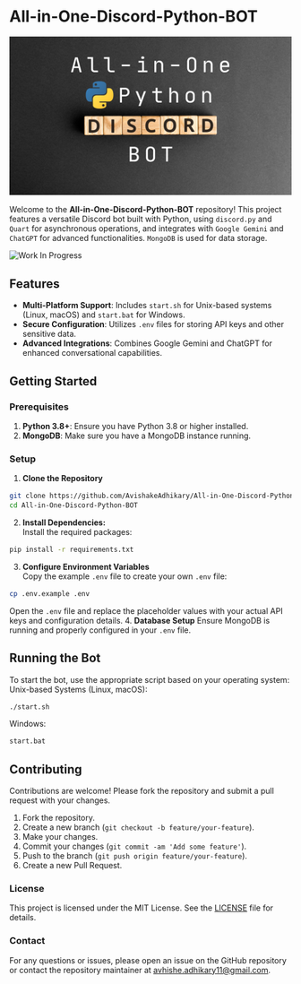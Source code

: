 # All-in-One-Discord-Python-BOT

![AIOPythonDiscordBOT](static/AIOPythonDiscordBOT.png)

Welcome to the **All-in-One-Discord-Python-BOT** repository! This project features a versatile Discord bot built with Python, using `discord.py` and `Quart` for asynchronous operations, and integrates with `Google Gemini` and `ChatGPT` for advanced functionalities. `MongoDB` is used for data storage.

![Work In Progress](https://media2.giphy.com/media/v1.Y2lkPTc5MGI3NjExbGR5ZTZ0YjlkOHg0NmxoeGRiZGV4Znd4dzFkcnJrYndoNWpranJvZiZlcD12MV9pbnRlcm5hbF9naWZfYnlfaWQmY3Q9Zw/17onPWvvq8oCeZzUK9/giphy.webp)

## Features

- **Multi-Platform Support**: Includes `start.sh` for Unix-based systems (Linux, macOS) and `start.bat` for Windows.
- **Secure Configuration**: Utilizes `.env` files for storing API keys and other sensitive data.
- **Advanced Integrations**: Combines Google Gemini and ChatGPT for enhanced conversational capabilities.

## Getting Started

### Prerequisites

1. **Python 3.8+**: Ensure you have Python 3.8 or higher installed.
2. **MongoDB**: Make sure you have a MongoDB instance running.

### Setup

1. **Clone the Repository**
```bash
git clone https://github.com/AvishakeAdhikary/All-in-One-Discord-Python-BOT.git
cd All-in-One-Discord-Python-BOT
```
2. **Install Dependencies:**\
Install the required packages:
```bash
pip install -r requirements.txt
```
3. **Configure Environment Variables**\
Copy the example `.env` file to create your own `.env` file:
```bash
cp .env.example .env
```
Open the `.env` file and replace the placeholder values with your actual API keys and configuration details.
4. **Database Setup**
Ensure MongoDB is running and properly configured in your `.env` file.

## Running the Bot
To start the bot, use the appropriate script based on your operating system:\
Unix-based Systems (Linux, macOS):
```bash
./start.sh
```
Windows:
```bash
start.bat
```
## Contributing
Contributions are welcome! Please fork the repository and submit a pull request with your changes.
1. Fork the repository.
2. Create a new branch (`git checkout -b feature/your-feature`).
3. Make your changes.
4. Commit your changes (`git commit -am 'Add some feature'`).
5. Push to the branch (`git push origin feature/your-feature`).
6. Create a new Pull Request.

### License

This project is licensed under the MIT License. See the [LICENSE](LICENSE) file for details.

### Contact
For any questions or issues, please open an issue on the GitHub repository or contact the repository maintainer at [avhishe.adhikary11@gmail.com](mailto:avhishe.adhikary11@gmail.com).
